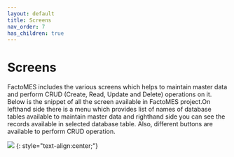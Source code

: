 ```yaml
---
layout: default
title: Screens
nav_order: 7
has_children: true
---
```

# Screens

FactoMES includes the various screens which helps to maintain master data and perform CRUD (Create, Read, Update and Delete) operations on it. Below is the snippet of all the screen available in FactoMES project.On lefthand side there is a menu which provides list of names of database tables available to maintain master data and righthand side you can see the records available in selected database table. Also, different buttons are available to perform CRUD operation.

![](../../../assets/images/screens/screens.png)
{: style="text-align:center;"}








